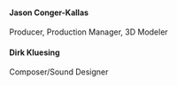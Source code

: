 #### Jason Conger-Kallas
Producer, Production Manager, 3D Modeler

#### Dirk Kluesing
Composer/Sound Designer
